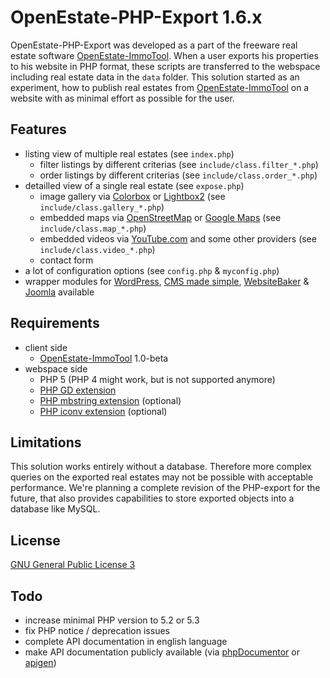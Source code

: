 # OpenEstate-PHP-Export 1.6.x
OpenEstate-PHP-Export was developed as a part of the freeware real estate software [OpenEstate-ImmoTool](http://openestate.org/). When a user exports his properties to his website in PHP format, these scripts are transferred to the webspace including real estate data in the `data` folder. This solution started as an experiment, how to publish real estates from [OpenEstate-ImmoTool](http://openestate.org/) on a website with as minimal effort as possible for the user.

## Features
* listing view of multiple real estates (see `index.php`)
  * filter listings by different criterias (see `include/class.filter_*.php`)
  * order listings by different criterias (see `include/class.order_*.php`)
* detailled view of a single real estate (see `expose.php`)
  * image gallery via [Colorbox](http://www.jacklmoore.com/colorbox/) or [Lightbox2](http://www.lokeshdhakar.com/projects/lightbox2/) (see `include/class.gallery_*.php`)
  * embedded maps via [OpenStreetMap](http://www.openstreetmap.org/) or [Google Maps](https://www.google.com/) (see `include/class.map_*.php`)
  * embedded videos via [YouTube.com](http://www.youtube.com/) and some other providers (see `include/class.video_*.php`)
  * contact form
* a lot of configuration options (see `config.php` & `myconfig.php`)
* wrapper modules for [WordPress](http://wordpress.org/), [CMS made simple](http://www.cmsmadesimple.org/), [WebsiteBaker](http://www.websitebaker.org/) & [Joomla](http://www.joomla.org/) available

## Requirements
* client side
  * [OpenEstate-ImmoTool](http://openestate.org/) 1.0-beta
* webspace side
  * PHP 5 (PHP 4 might work, but is not supported anymore)
  * [PHP GD extension](http://www.php.net/manual/en/book.image.php)
  * [PHP mbstring extension](http://www.php.net/manual/en/book.mbstring.php) (optional)
  * [PHP iconv extension](http://de1.php.net/manual/en/book.iconv.php) (optional)

## Limitations
This solution works entirely without a database. Therefore more complex queries on the exported real estates may not be possible with acceptable performance. We're planning a complete revision of the PHP-export for the future, that also provides capabilities to store exported objects into a database like MySQL.

## License
[GNU General Public License 3](http://www.gnu.org/licenses/gpl-3.0-standalone.html)

## Todo
* increase minimal PHP version to 5.2 or 5.3
* fix PHP notice / deprecation issues
* complete API documentation in english language
* make API documentation publicly available (via [phpDocumentor](http://www.phpdoc.org/) or [apigen](http://apigen.org/))
